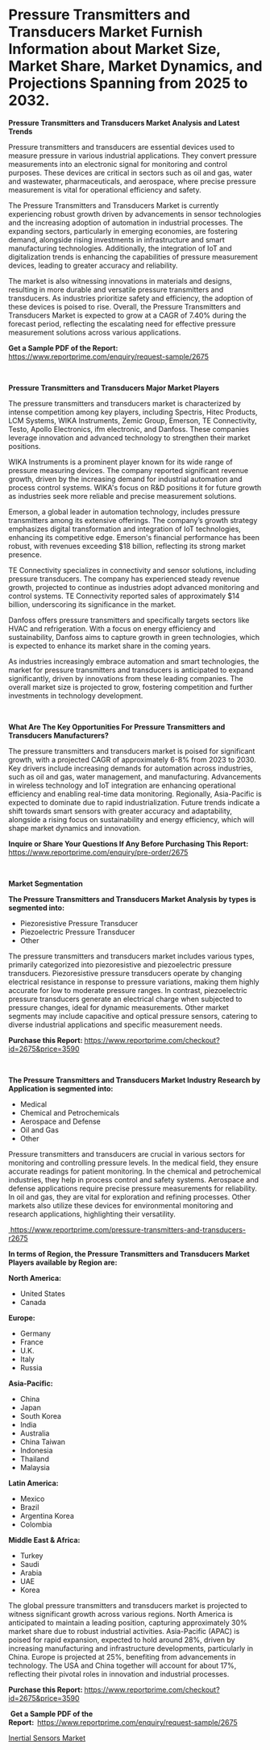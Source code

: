 <p><h1>Pressure Transmitters and Transducers Market Furnish Information about Market Size, Market Share, Market Dynamics, and Projections Spanning from 2025 to 2032.</h1></p><p><strong>Pressure Transmitters and Transducers Market Analysis and Latest Trends</strong></p>
<p><p>Pressure transmitters and transducers are essential devices used to measure pressure in various industrial applications. They convert pressure measurements into an electronic signal for monitoring and control purposes. These devices are critical in sectors such as oil and gas, water and wastewater, pharmaceuticals, and aerospace, where precise pressure measurement is vital for operational efficiency and safety.</p><p>The Pressure Transmitters and Transducers Market is currently experiencing robust growth driven by advancements in sensor technologies and the increasing adoption of automation in industrial processes. The expanding sectors, particularly in emerging economies, are fostering demand, alongside rising investments in infrastructure and smart manufacturing technologies. Additionally, the integration of IoT and digitalization trends is enhancing the capabilities of pressure measurement devices, leading to greater accuracy and reliability.</p><p>The market is also witnessing innovations in materials and designs, resulting in more durable and versatile pressure transmitters and transducers. As industries prioritize safety and efficiency, the adoption of these devices is poised to rise. Overall, the Pressure Transmitters and Transducers Market is expected to grow at a CAGR of 7.40% during the forecast period, reflecting the escalating need for effective pressure measurement solutions across various applications.</p></p>
<p><strong>Get a Sample PDF of the Report:&nbsp;</strong> <a href="https://www.reportprime.com/enquiry/request-sample/2675?utm_campaign=3528&utm_medium=2&utm_source=Github&utm_content=ia&utm_term=18032025&utm_id=pressure-transmitters-and-transducers">https://www.reportprime.com/enquiry/request-sample/2675</a></p>
<p>&nbsp;</p>
<p><strong>Pressure Transmitters and Transducers Major Market Players</strong></p>
<p><p>The pressure transmitters and transducers market is characterized by intense competition among key players, including Spectris, Hitec Products, LCM Systems, WIKA Instruments, Zemic Group, Emerson, TE Connectivity, Testo, Apollo Electronics, ifm electronic, and Danfoss. These companies leverage innovation and advanced technology to strengthen their market positions.</p><p>WIKA Instruments is a prominent player known for its wide range of pressure measuring devices. The company reported significant revenue growth, driven by the increasing demand for industrial automation and process control systems. WIKA's focus on R&D positions it for future growth as industries seek more reliable and precise measurement solutions.</p><p>Emerson, a global leader in automation technology, includes pressure transmitters among its extensive offerings. The company’s growth strategy emphasizes digital transformation and integration of IoT technologies, enhancing its competitive edge. Emerson's financial performance has been robust, with revenues exceeding $18 billion, reflecting its strong market presence.</p><p>TE Connectivity specializes in connectivity and sensor solutions, including pressure transducers. The company has experienced steady revenue growth, projected to continue as industries adopt advanced monitoring and control systems. TE Connectivity reported sales of approximately $14 billion, underscoring its significance in the market.</p><p>Danfoss offers pressure transmitters and specifically targets sectors like HVAC and refrigeration. With a focus on energy efficiency and sustainability, Danfoss aims to capture growth in green technologies, which is expected to enhance its market share in the coming years.</p><p>As industries increasingly embrace automation and smart technologies, the market for pressure transmitters and transducers is anticipated to expand significantly, driven by innovations from these leading companies. The overall market size is projected to grow, fostering competition and further investments in technology development.</p></p>
<p>&nbsp;</p>
<p><strong>What Are The Key Opportunities For Pressure Transmitters and Transducers Manufacturers?</strong></p>
<p><p>The pressure transmitters and transducers market is poised for significant growth, with a projected CAGR of approximately 6-8% from 2023 to 2030. Key drivers include increasing demands for automation across industries, such as oil and gas, water management, and manufacturing. Advancements in wireless technology and IoT integration are enhancing operational efficiency and enabling real-time data monitoring. Regionally, Asia-Pacific is expected to dominate due to rapid industrialization. Future trends indicate a shift towards smart sensors with greater accuracy and adaptability, alongside a rising focus on sustainability and energy efficiency, which will shape market dynamics and innovation.</p></p>
<p><strong>Inquire or Share Your Questions If Any Before Purchasing This Report:</strong> <a href="https://www.reportprime.com/enquiry/pre-order/2675?utm_campaign=3528&utm_medium=2&utm_source=Github&utm_content=ia&utm_term=18032025&utm_id=pressure-transmitters-and-transducers">https://www.reportprime.com/enquiry/pre-order/2675</a></p>
<p>&nbsp;</p>
<p><strong>Market Segmentation</strong></p>
<p><strong>The Pressure Transmitters and Transducers Market Analysis by types is segmented into:</strong></p>
<p><ul><li>Piezoresistive Pressure Transducer</li><li>Piezoelectric Pressure Transducer</li><li>Other</li></ul></p>
<p><p>The pressure transmitters and transducers market includes various types, primarily categorized into piezoresistive and piezoelectric pressure transducers. Piezoresistive pressure transducers operate by changing electrical resistance in response to pressure variations, making them highly accurate for low to moderate pressure ranges. In contrast, piezoelectric pressure transducers generate an electrical charge when subjected to pressure changes, ideal for dynamic measurements. Other market segments may include capacitive and optical pressure sensors, catering to diverse industrial applications and specific measurement needs.</p></p>
<p><strong>Purchase this Report:&nbsp;</strong><a href="https://www.reportprime.com/checkout?id=2675&price=3590&utm_campaign=3528&utm_medium=2&utm_source=Github&utm_content=ia&utm_term=18032025&utm_id=pressure-transmitters-and-transducers">https://www.reportprime.com/checkout?id=2675&price=3590</a></p>
<p>&nbsp;</p>
<p><strong>The Pressure Transmitters and Transducers Market Industry Research by Application is segmented into:</strong></p>
<p><ul><li>Medical</li><li>Chemical and Petrochemicals</li><li>Aerospace and Defense</li><li>Oil and Gas</li><li>Other</li></ul></p>
<p><p>Pressure transmitters and transducers are crucial in various sectors for monitoring and controlling pressure levels. In the medical field, they ensure accurate readings for patient monitoring. In the chemical and petrochemical industries, they help in process control and safety systems. Aerospace and defense applications require precise pressure measurements for reliability. In oil and gas, they are vital for exploration and refining processes. Other markets also utilize these devices for environmental monitoring and research applications, highlighting their versatility.</p></p>
<p><a href="https://www.reportprime.com/pressure-transmitters-and-transducers-r2675?utm_campaign=3528&utm_medium=2&utm_source=Github&utm_content=ia&utm_term=18032025&utm_id=pressure-transmitters-and-transducers">&nbsp;https://www.reportprime.com/pressure-transmitters-and-transducers-r2675</a></p>
<p><strong>In terms of Region, the Pressure Transmitters and Transducers Market Players available by Region are:</strong></p>
<p>
    <p> <strong> North America: </strong>
        <ul>
            <li>United States</li>
            <li>Canada</li>
        </ul>
        </p> 
    <p> <strong> Europe: </strong>
        <ul>
            <li>Germany</li>
            <li>France</li>
            <li>U.K.</li>
            <li>Italy</li>
            <li>Russia</li>
        </ul>
        </p> 
    <p> <strong> Asia-Pacific: </strong>
        <ul>
            <li>China</li>
            <li>Japan</li>
            <li>South Korea</li>
            <li>India</li>
            <li>Australia</li>
            <li>China Taiwan</li>
            <li>Indonesia</li>
            <li>Thailand</li>
            <li>Malaysia</li>
        </ul>
        </p> 
    <p> <strong> Latin America: </strong>
        <ul>
            <li>Mexico</li>
            <li>Brazil</li>
            <li>Argentina Korea</li>
            <li>Colombia</li>
        </ul>
        </p> 
    <p> <strong> Middle East & Africa: </strong>
        <ul>
            <li>Turkey</li>
            <li>Saudi</li>
            <li>Arabia</li>
            <li>UAE</li>
            <li>Korea</li>
        </ul>
    </p>
    </p>
<p><p>The global pressure transmitters and transducers market is projected to witness significant growth across various regions. North America is anticipated to maintain a leading position, capturing approximately 30% market share due to robust industrial activities. Asia-Pacific (APAC) is poised for rapid expansion, expected to hold around 28%, driven by increasing manufacturing and infrastructure developments, particularly in China. Europe is projected at 25%, benefiting from advancements in technology. The USA and China together will account for about 17%, reflecting their pivotal roles in innovation and industrial processes.</p></p>
<p><strong>Purchase this Report: </strong><a href="https://www.reportprime.com/checkout?id=2675&price=3590&utm_campaign=3528&utm_medium=2&utm_source=Github&utm_content=ia&utm_term=18032025&utm_id=pressure-transmitters-and-transducers">https://www.reportprime.com/checkout?id=2675&price=3590</a></p>
<p>&nbsp;<strong>Get a Sample PDF of the Report:&nbsp;&nbsp;</strong><a href="https://www.reportprime.com/enquiry/request-sample/2675?utm_campaign=3528&utm_medium=2&utm_source=Github&utm_content=ia&utm_term=18032025&utm_id=pressure-transmitters-and-transducers">https://www.reportprime.com/enquiry/request-sample/2675</a></p>
<p><strong></strong></p>
<p><p><a href="https://github.com/ifsahvadenah/Market-Research-Report-List-1/blob/main/inertial-sensors-market.md?utm_campaign=3528&utm_medium=2&utm_source=Github&utm_content=ia&utm_term=18032025&utm_id=pressure-transmitters-and-transducers">Inertial Sensors Market</a></p></p>